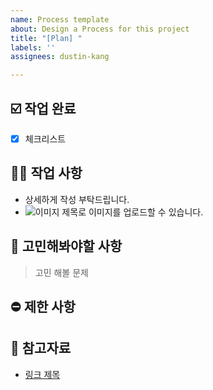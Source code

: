 ```yaml
---
name: Process template
about: Design a Process for this project
title: "[Plan] "
labels: ''
assignees: dustin-kang

---
```


## ☑️ 작업 완료

- [x] 체크리스트

## 🏄‍♂️ 작업 사항
- 상세하게 작성 부탁드립니다.
- ![이미지 제목](링크)로 이미지를 업로드할 수 있습니다.

## 🤔 고민해봐야할 사항
> 고민 해볼 문제

## ⛔️ 제한 사항

## 📄 참고자료
- [링크 제목](링크)
